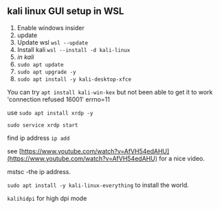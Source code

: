## kali linux GUI setup in WSL

1. Enable windows insider
2. update
3. Update wsl `wsl --update`
4. Install kali `wsl --install -d kali-linux`
5. *in kali*
6. `sudo apt update`
7. `sudo apt upgrade -y`
8. `sudo apt install -y kali-desktop-xfce`

You can try `apt install kali-win-kex` but not been able to get it to work 'connection refused 16001' errno=11

use `sudo apt install xrdp -y`

`sudo service xrdp start`

find ip address `ip add`

see [https://www.youtube.com/watch?v=AfVH54edAHU](https://www.youtube.com/watch?v=AfVH54edAHU) for a nice video. 

mstsc -the ip address.

`sudo apt install -y kali-linux-everything` to install the world.


`kalihidpi` for high dpi mode
